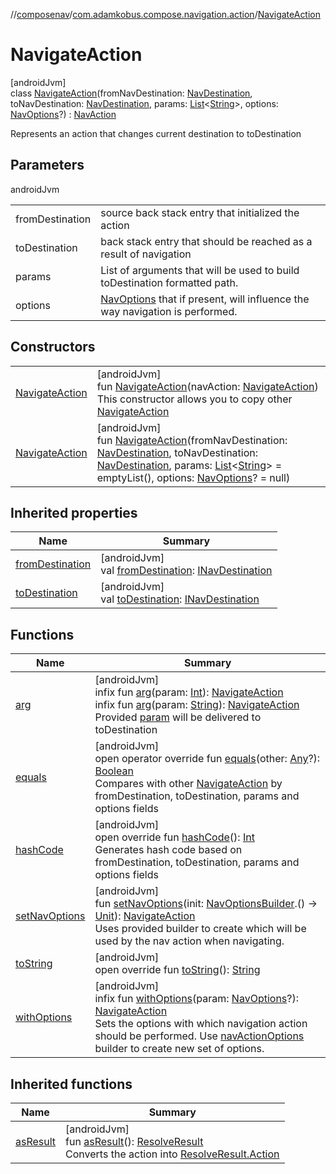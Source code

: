//[composenav](../../../index.md)/[com.adamkobus.compose.navigation.action](../index.md)/[NavigateAction](index.md)

# NavigateAction

[androidJvm]\
class [NavigateAction](index.md)(fromNavDestination: [NavDestination](../../com.adamkobus.compose.navigation.destination/-nav-destination/index.md), toNavDestination: [NavDestination](../../com.adamkobus.compose.navigation.destination/-nav-destination/index.md), params: [List](https://kotlinlang.org/api/latest/jvm/stdlib/kotlin.collections/-list/index.html)&lt;[String](https://kotlinlang.org/api/latest/jvm/stdlib/kotlin/-string/index.html)&gt;, options: [NavOptions](../-nav-options/index.md)?) : [NavAction](../-nav-action/index.md)

Represents an action that changes current destination to toDestination

## Parameters

androidJvm

| | |
|---|---|
| fromDestination | source back stack entry that initialized the action |
| toDestination | back stack entry that should be reached as a result of navigation |
| params | List of arguments that will be used to build toDestination formatted path. |
| options | [NavOptions](../-nav-options/index.md) that if present, will influence the way navigation is performed. |

## Constructors

| | |
|---|---|
| [NavigateAction](-navigate-action.md) | [androidJvm]<br>fun [NavigateAction](-navigate-action.md)(navAction: [NavigateAction](index.md))<br>This constructor allows you to copy other [NavigateAction](index.md) |
| [NavigateAction](-navigate-action.md) | [androidJvm]<br>fun [NavigateAction](-navigate-action.md)(fromNavDestination: [NavDestination](../../com.adamkobus.compose.navigation.destination/-nav-destination/index.md), toNavDestination: [NavDestination](../../com.adamkobus.compose.navigation.destination/-nav-destination/index.md), params: [List](https://kotlinlang.org/api/latest/jvm/stdlib/kotlin.collections/-list/index.html)&lt;[String](https://kotlinlang.org/api/latest/jvm/stdlib/kotlin/-string/index.html)&gt; = emptyList(), options: [NavOptions](../-nav-options/index.md)? = null) |

## Inherited properties

| Name | Summary |
|---|---|
| [fromDestination](../-nav-action/from-destination.md) | [androidJvm]<br>val [fromDestination](../-nav-action/from-destination.md): [INavDestination](../../com.adamkobus.compose.navigation.destination/-i-nav-destination/index.md) |
| [toDestination](../-nav-action/to-destination.md) | [androidJvm]<br>val [toDestination](../-nav-action/to-destination.md): [INavDestination](../../com.adamkobus.compose.navigation.destination/-i-nav-destination/index.md) |

## Functions

| Name | Summary |
|---|---|
| [arg](arg.md) | [androidJvm]<br>infix fun [arg](arg.md)(param: [Int](https://kotlinlang.org/api/latest/jvm/stdlib/kotlin/-int/index.html)): [NavigateAction](index.md)<br>infix fun [arg](arg.md)(param: [String](https://kotlinlang.org/api/latest/jvm/stdlib/kotlin/-string/index.html)): [NavigateAction](index.md)<br>Provided [param](arg.md) will be delivered to toDestination |
| [equals](equals.md) | [androidJvm]<br>open operator override fun [equals](equals.md)(other: [Any](https://kotlinlang.org/api/latest/jvm/stdlib/kotlin/-any/index.html)?): [Boolean](https://kotlinlang.org/api/latest/jvm/stdlib/kotlin/-boolean/index.html)<br>Compares with other [NavigateAction](index.md) by fromDestination, toDestination, params and options fields |
| [hashCode](hash-code.md) | [androidJvm]<br>open override fun [hashCode](hash-code.md)(): [Int](https://kotlinlang.org/api/latest/jvm/stdlib/kotlin/-int/index.html)<br>Generates hash code based on fromDestination, toDestination, params and options fields |
| [setNavOptions](set-nav-options.md) | [androidJvm]<br>fun [setNavOptions](set-nav-options.md)(init: [NavOptionsBuilder](../-nav-options-builder/index.md).() -&gt; [Unit](https://kotlinlang.org/api/latest/jvm/stdlib/kotlin/-unit/index.html)): [NavigateAction](index.md)<br>Uses provided builder to create which will be used by the nav action when navigating. |
| [toString](to-string.md) | [androidJvm]<br>open override fun [toString](to-string.md)(): [String](https://kotlinlang.org/api/latest/jvm/stdlib/kotlin/-string/index.html) |
| [withOptions](with-options.md) | [androidJvm]<br>infix fun [withOptions](with-options.md)(param: [NavOptions](../-nav-options/index.md)?): [NavigateAction](index.md)<br>Sets the options with which navigation action should be performed. Use [navActionOptions](../nav-action-options.md) builder to create new set of options. |

## Inherited functions

| Name | Summary |
|---|---|
| [asResult](../-nav-action/as-result.md) | [androidJvm]<br>fun [asResult](../-nav-action/as-result.md)(): [ResolveResult](../../com.adamkobus.compose.navigation.intent/-resolve-result/index.md)<br>Converts the action into [ResolveResult.Action](../../com.adamkobus.compose.navigation.intent/-resolve-result/-action/index.md) |
